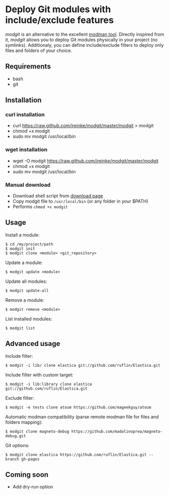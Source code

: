 # Deploy Git modules with include/exclude features

*modgit* is an alternative to the excellent [modman tool](http://code.google.com/p/module-manager/). Directly inspired from it, *modgit* allows you to deploy Git modules physically in your project (no symlinks). Additionaly, you can define include/exclude filters to deploy only files and folders of your choice.

## Requirements

* bash
* git

## Installation

### curl installation
* curl https://raw.github.com/jreinke/modgit/master/modgit > modgit
* chmod +x modgit
* sudo mv modgit /usr/local/bin

### wget installation
* wget -O modgit https://raw.github.com/jreinke/modgit/master/modgit
* chmod +x modgit
* sudo mv modgit /usr/local/bin

### Manual download
* Download shell script from [download page](https://github.com/jreinke/modgit/downloads)
* Copy modgit file to `/usr/local/bin` (or any folder in your $PATH)
* Performs `chmod +x modgit`

## Usage

Install a module:

    $ cd /my/project/path
    $ modgit init
    $ modgit clone <module> <git_repository>

Update a module:

    $ modgit update <module>

Update all modules:

    $ modgit update-all

Remove a module:

    $ modgit remove <module>

List installed modules:

    $ modgit list

## Advanced usage

Include filter:

    $ modgit -i lib/ clone elastica git://github.com/ruflin/Elastica.git

Include filter with custom target:

    $ modgit -i lib:library clone elastica git://github.com/ruflin/Elastica.git

Exclude filter:

    $ modgit -e tests clone atoum https://github.com/mageekguy/atoum

Automatic modman compatibility (parse remote modman file for files and folders mapping):

    $ modgit clone magneto-debug https://github.com/madalinoprea/magneto-debug.git

Git options:

    $ modgit clone elastica https://github.com/ruflin/Elastica.git --branch gh-pages

## Coming soon

* Add dry-run option
